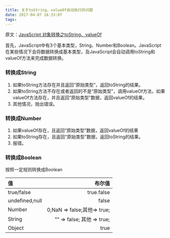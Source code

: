 ```yaml
---
title: 关于toString、valueOf自动执行的问题
date: 2017-04-07 16:33:07
tags:
---
```


原文：[JavaScript 对象转换之toString、valueOf](http://frontenddev.org/link/convert-the-tostring-the-valueof-javascript-object.html)

首先，JavaScript中有3个基本类型，String、Number和Boolean。JavaScript在某些情况下会将数据转换成基本类型，及JavaScript会自动调用toString和valueOf方法来完成数据转换。

<!-- more -->

### 转换成String

1. 如果toString方法存在并且返回“原始类型”，返回toString的结果。
2. 如果toString方法不存在或者返回的不是“原始类型”，调用valueOf方法，如果valueOf方法存在，并且返回“原始类型”数据，返回valueOf的结果。
3. 其他情况，抛出错误。

### 转换成Number

1. 如果valueOf存在，且返回“原始类型”数据，返回valueOf的结果
2. 如果toString存在，且返回“原始类型”数据，返回toString的结果。
3. 报错。

### 转换成Boolean

按照一定规则转换成Boolean

|值             | 布尔值                     | 
|:------------- |---------------------------:|
|true/false     | true.false                 |
|undefined,null | false                      |
|Number         |0,NaN => false;其他=> true; |
|String         |"" => false; 其他 => true;  |
|Object         | true                       |    

